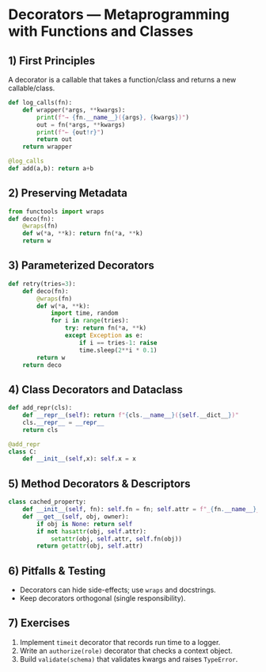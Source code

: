 # Decorators — Metaprogramming with Functions and Classes

## 1) First Principles
A decorator is a callable that takes a function/class and returns a new callable/class.

```python
def log_calls(fn):
    def wrapper(*args, **kwargs):
        print(f"→ {fn.__name__}({args}, {kwargs})")
        out = fn(*args, **kwargs)
        print(f"← {out!r}")
        return out
    return wrapper

@log_calls
def add(a,b): return a+b
```

## 2) Preserving Metadata
```python
from functools import wraps
def deco(fn):
    @wraps(fn)
    def w(*a, **k): return fn(*a, **k)
    return w
```

## 3) Parameterized Decorators
```python
def retry(tries=3):
    def deco(fn):
        @wraps(fn)
        def w(*a, **k):
            import time, random
            for i in range(tries):
                try: return fn(*a, **k)
                except Exception as e:
                    if i == tries-1: raise
                    time.sleep(2**i * 0.1)
        return w
    return deco
```

## 4) Class Decorators and Dataclass
```python
def add_repr(cls):
    def __repr__(self): return f"{cls.__name__}({self.__dict__})"
    cls.__repr__ = __repr__
    return cls

@add_repr
class C: 
    def __init__(self,x): self.x = x
```

## 5) Method Decorators & Descriptors
```python
class cached_property:
    def __init__(self, fn): self.fn = fn; self.attr = f"_{fn.__name__}_cache"
    def __get__(self, obj, owner):
        if obj is None: return self
        if not hasattr(obj, self.attr):
            setattr(obj, self.attr, self.fn(obj))
        return getattr(obj, self.attr)
```

## 6) Pitfalls & Testing
- Decorators can hide side-effects; use `wraps` and docstrings.
- Keep decorators orthogonal (single responsibility).

## 7) Exercises
1. Implement `timeit` decorator that records run time to a logger.
2. Write an `authorize(role)` decorator that checks a context object.
3. Build `validate(schema)` that validates kwargs and raises `TypeError`.